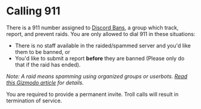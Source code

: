 # Calling 911
There is a 911 number assigned to [Discord Bans](http://bans.discordlist.net), a group which track, report, and prevent raids. You are only allowed to dial 911 in these situations:

* There is no staff available in the raided/spammed server and you'd like them to be banned, or
* You'd like to submit a report **before** they are banned (Please only do that if the raid has ended).

*Note: A raid means spamming using organized groups or userbots. [Read this Gizmodo article](http://gizmodo.com/how-a-video-game-chat-client-became-the-web-s-new-cessp-1792039566) for details.*

You are required to provide a permanent invite. Troll calls will result in termination of service.
